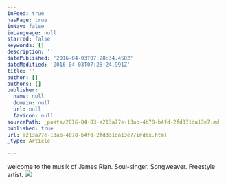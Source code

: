 ```yaml
---
inFeed: true
hasPage: true
inNav: false
inLanguage: null
starred: false
keywords: []
description: ''
datePublished: '2016-04-03T07:28:34.458Z'
dateModified: '2016-04-03T07:28:24.991Z'
title: ''
author: []
authors: []
publisher:
  name: null
  domain: null
  url: null
  favicon: null
sourcePath: _posts/2016-04-03-a213a77e-13ab-4b78-b4fd-2fd331da13e7.md
published: true
url: a213a77e-13ab-4b78-b4fd-2fd331da13e7/index.html
_type: Article

---
```

welcome to the musik of James Rian. Soul-singer. Songweaver. Freestyle artist. ![](https://the-grid-user-content.s3-us-west-2.amazonaws.com/57589f30-e1cd-44b2-99da-be7971959172.jpg)